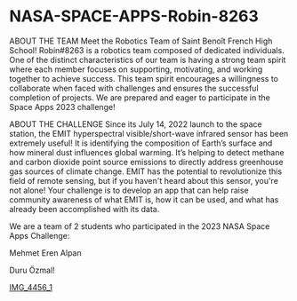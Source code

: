 # NASA-SPACE-APPS-Robin-8263

ABOUT THE TEAM
Meet the Robotics Team of Saint Benoît French High School! Robin#8263 is a robotics team composed of dedicated individuals. One of the distinct characteristics of our team is having a strong team spirit where each member focuses on supporting, motivating, and working together to achieve success. This team spirit encourages a willingness to collaborate when faced with challenges and ensures the successful completion of projects. We are prepared and eager to participate in the Space Apps 2023 challenge!


ABOUT THE CHALLENGE
Since its July 14, 2022 launch to the space station, the EMIT hyperspectral visible/short-wave infrared sensor has been extremely useful! It is identifying the composition of Earth’s surface and how mineral dust influences global warming. It’s helping to detect methane and carbon dioxide point source emissions to directly address greenhouse gas sources of climate change. EMIT has the potential to revolutionize this field of remote sensing, but if you haven't heard about this sensor, you're not alone! Your challenge is to develop an app that can help raise community awareness of what EMIT is, how it can be used, and what has already been accomplished with its data.

We are a team of 2 students who participated in the 2023 NASA Space Apps Challenge:

Mehmet Eren Alpan

Duru Özmal!


[IMG_4456_1](https://github.com/MehmetAlpan/NASA-SPACE-APPS-Robin-8263/assets/126075506/1ba10991-803d-4c5e-9d45-7d9f9c94175e)

